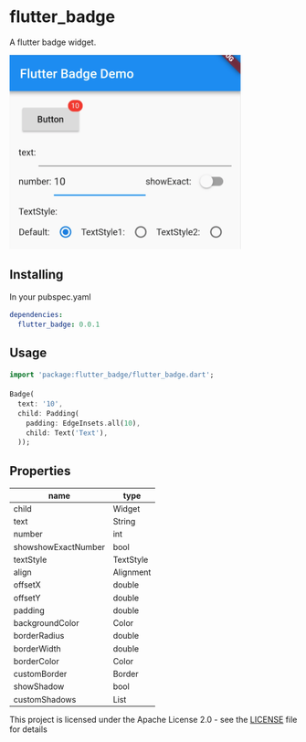 # flutter_badge

A flutter badge widget.

<img src="https://github.com/Czarche/flutter_badge/blob/master/screen1.png" width="405" height="340">

## Installing

In your pubspec.yaml

```yaml
dependencies:
  flutter_badge: 0.0.1
```

## Usage

```dart
import 'package:flutter_badge/flutter_badge.dart';

Badge(
  text: '10',
  child: Padding(
    padding: EdgeInsets.all(10),
    child: Text('Text'),
  ));
```

## Properties

| name | type |
| --- | --- |
| child | Widget |
| text | String |
| number | int |
| showshowExactNumber | bool |
| textStyle | TextStyle |
| align | Alignment |
| offsetX | double |
| offsetY | double |
| padding | double |
| backgroundColor | Color |
| borderRadius | double |
| borderWidth | double |
| borderColor | Color |
| customBorder | Border |
| showShadow | bool |
| customShadows | List<BoxShadow> |

This project is licensed under the Apache License 2.0 - see the [LICENSE](LICENSE) file for details
